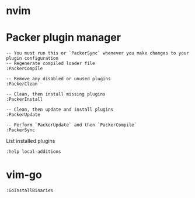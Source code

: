# nvim

# Packer plugin manager
```
-- You must run this or `PackerSync` whenever you make changes to your plugin configuration
-- Regenerate compiled loader file
:PackerCompile

-- Remove any disabled or unused plugins
:PackerClean

-- Clean, then install missing plugins
:PackerInstall

-- Clean, then update and install plugins
:PackerUpdate

-- Perform `PackerUpdate` and then `PackerCompile`
:PackerSync
```

List installed plugins
```
:help local-additions
```

# vim-go
```
:GoInstallBinaries
```
